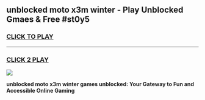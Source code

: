 
## unblocked moto x3m winter - Play Unblocked Gmaes & Free #st0y5
<h3>
<a href="https://news.freeplayer.one?title=unblocked_moto_x3m_winter&ref=24F">CLICK TO PLAY</a></h3>
<hr>

<h3>
<a href="https://news.freeplayer.one?title=unblocked_moto_x3m_winter&ref=24F">CLICK 2 PLAY</a>
  
</h3>

<a href="https://news.freeplayer.one?title=unblocked_moto_x3m_winter&ref=24F/"><img src="https://clearcache.store/games.png"></a>


**unblocked moto x3m winter games unblocked: Your Gateway to Fun and Accessible Online Gaming**
